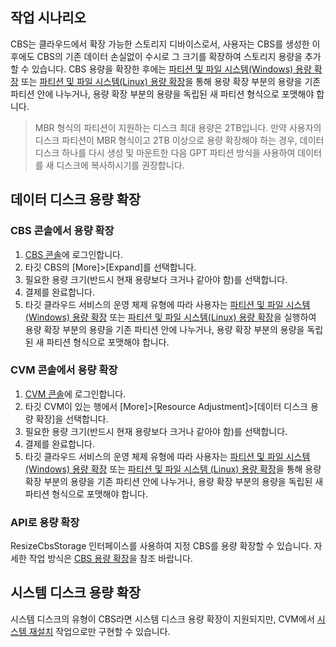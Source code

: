 ## 작업 시나리오
CBS는 클라우드에서 확장 가능한 스토리지 디바이스로서, 사용자는 CBS를 생성한 이후에도 CBS의 기존 데이터 손실없이 수시로 그 크기를 확장하여 스토리지 용량을 추가할 수 있습니다.
CBS 용량을 확장한 후에는 [파티션 및 파일 시스템(Windows) 용량 확장](https://intl.cloud.tencent.com/document/product/362/31601) 또는 [파티션 및 파일 시스템(Linux) 용량 확장](https://intl.cloud.tencent.com/document/product/362/31602)을 통해 용량 확장 부분의 용량을 기존 파티션 안에 나누거나, 용량 확장 부분의 용량을 독립된 새 파티션 형식으로 포맷해야 합니다.
>MBR 형식의 파티션이 지원하는 디스크 최대 용량은 2TB입니다. 만약 사용자의 디스크 파티션이 MBR 형식이고 2TB 이상으로 용량 확장해야 하는 경우, 데이터 디스크 하나를 다시 생성 및 마운트한 다음 GPT 파티션 방식을 사용하여 데이터를 새 디스크에 복사하시기를 권장합니다.

## 데이터 디스크 용량 확장
### CBS 콘솔에서 용량 확장
1. [CBS 콘솔](https://console.cloud.tencent.com/cvm/cbs)에 로그인합니다.
2. 타깃 CBS의 [More]>[Expand]를 선택합니다.
3. 필요한 용량 크기(반드시 현재 용량보다 크거나 같아야 함)를 선택합니다.
4. 결제를 완료합니다.
5. 타깃 클라우드 서비스의 운영 체제 유형에 따라 사용자는 [파티션 및 파일 시스템(Windows) 용량 확장](https://intl.cloud.tencent.com/document/product/362/31601) 또는 [파티션 및 파일 시스템(Linux) 용량 확장](https://intl.cloud.tencent.com/document/product/362/31602)을 실행하여 용량 확장 부분의 용량을 기존 파티션 안에 나누거나, 용량 확장 부분의 용량을 독립된 새 파티션 형식으로 포맷해야 합니다.

### CVM 콘솔에서 용량 확장
1. [CVM 콘솔](https://console.cloud.tencent.com/cvm/index)에 로그인합니다.
2. 타깃 CVM이 있는 행에서 [More]>[Resource Adjustment]>[데이터 디스크 용량 확장]을 선택합니다.
3. 필요한 용량 크기(반드시 현재 용량보다 크거나 같아야 함)를 선택합니다.
4. 결제를 완료합니다.
5. 타깃 클라우드 서비스의 운영 체제 유형에 따라 사용자는 [파티션 및 파일 시스템(Windows) 용량 확장](https://intl.cloud.tencent.com/document/product/362/31601) 또는 [파티션 및 파일 시스템 (Linux) 용량 확장](https://intl.cloud.tencent.com/document/product/362/31602)을 통해 용량 확장 부분의 용량을 기존 파티션 안에 나누거나, 용량 확장 부분의 용량을 독립된 새 파티션 형식으로 포맷해야 합니다.

### API로 용량 확장
ResizeCbsStorage 인터페이스를 사용하여 지정 CBS를 용량 확장할 수 있습니다. 자세한 작업 방식은 [CBS 용량 확장](https://intl.cloud.tencent.com/document/product/362/16310)을 참조 바랍니다.

## 시스템 디스크 용량 확장
시스템 디스크의 유형이 CBS라면 시스템 디스크 용량 확장이 지원되지만, CVM에서 [시스템 재설치](https://intl.cloud.tencent.com/document/product/213/4933) 작업으로만 구현할 수 있습니다.
